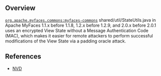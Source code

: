 ## Overview
[`org.apache.myfaces.commons:myfaces-commons`](http://search.maven.org/#search%7Cga%7C1%7Ca%3A%22myfaces-commons%22)
shared/util/StateUtils.java in Apache MyFaces 1.1.x before 1.1.8, 1.2.x before 1.2.9, and 2.0.x before 2.0.1 uses an encrypted View State without a Message Authentication Code (MAC), which makes it easier for remote attackers to perform successful modifications of the View State via a padding oracle attack.

## References
- [NVD](https://web.nvd.nist.gov/view/vuln/detail?vulnId=CVE-2010-2057)